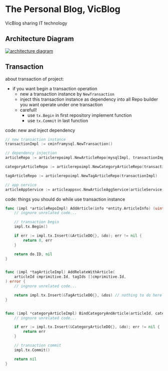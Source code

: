 # The Personal Blog, VicBlog
VicBlog sharing IT technology

## Architecture Diagram
[![architecture diagram](https://i0.hdslb.com/bfs/article/e58ef7d5156b2754866faf0a250d2be0391490864.jpg)](https://github.com/victorzhou123/vicblog)

## Transaction
about transaction of project: 
* if you want begin a transaction operation
    * new a transaction instance by `NewTransaction`
    * inject this transaction instance as dependency into all Repo builder you want operate under one transaction
    * carefull!
	    * use `tx.Begin` in first repository implement function
        * use `tx.Commit` in last function

code: new and inject dependency
```go
// new transaction instance
transactionImpl := cminframysql.NewTransaction()

// dependency injection
articleRepo := articlerepoimpl.NewArticleRepo(mysqlImpl, transactionImpl)

categoryArticleRepo := articlerepoimpl.NewCategoryArticleRepo(transactionImpl)

tagArticleRepo := articlerepoimpl.NewTagArticleRepo(transactionImpl)

// app service
articleAppService := articleappsvc.NewArticleAggService(articleService, categoryService, tagService)

```

code: things you should do while use transaction instance
```go
func (impl *articleRepoImpl) AddArticle(info *entity.ArticleInfo) (uint, error) {
    // ingnore unrelated code... 

	// transaction begin
	impl.tx.Begin()

	if err := impl.tx.Insert(&ArticleDO{}, &do); err != nil {
		return 0, err
	}

	return do.ID, nil
}


func (impl *tagArticleImpl) AddRelateWithArticle(
	articleId cmprimitive.Id, tagIds []cmprimitive.Id,
) error {
    // ingnore unrelated code... 

	return impl.tx.Insert(&TagArticleDO{}, &dos) // nothing to do here
}


func (impl *categoryArticleImpl) BindCategoryAndArticle(articleId, cateId cmprimitive.Id) error {
    // ingnore unrelated code... 

	if err := impl.tx.Insert(&CategoryArticleDO{}, &do); err != nil {
		return err
	}

	// transaction commit
	impl.tx.Commit()

	return nil
}


```
